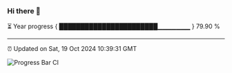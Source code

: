 ### Hi there 👋

⏳ Year progress { ███████████████████████▁▁▁▁▁▁▁ } 79.90 %

---

⏰ Updated on Sat, 19 Oct 2024 10:39:31 GMT

![Progress Bar CI](https://github.com/IshwaranRudhara/GIT-ACTION/workflows/Progress%20Bar%20CI/badge.svg)
